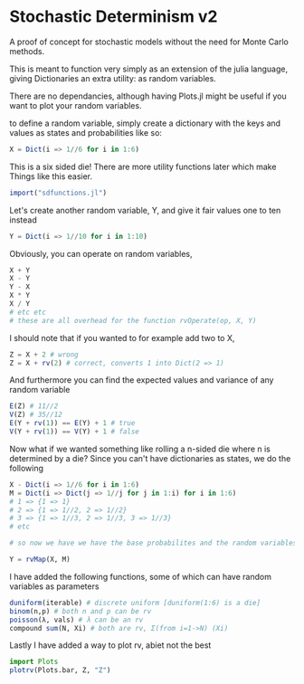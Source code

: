 # Stochastic Determinism v2

A proof of concept for stochastic models without the need for Monte Carlo methods.

This is meant to function very simply as an extension of the julia language, giving Dictionaries an extra utility: as random variables.

There are no dependancies, although having Plots.jl might be useful if you want to plot your random variables.

to define a random variable, simply create a dictionary with the keys and values as states and probabilities like so:
```Julia
X = Dict(i => 1//6 for i in 1:6) 
```

This is a six sided die! There are more utility functions later which make Things like this easier.
```Julia
import("sdfunctions.jl")
```

Let's create another random variable, Y, and give it fair values one to ten instead
```Julia
Y = Dict(i => 1//10 for i in 1:10) 
```

Obviously, you can operate on random variables,
```Julia
X + Y
X - Y
Y - X
X * Y
X / Y
# etc etc
# these are all overhead for the function rvOperate(op, X, Y)
```

I should note that if you wanted to for example add two to X,
```Julia
Z = X + 2 # wrong
Z = X + rv(2) # correct, converts 1 into Dict(2 => 1)
```

And furthermore you can find the expected values and variance of any random variable
```Julia
E(Z) # 11//2
V(Z) # 35//12
E(Y + rv(1)) == E(Y) + 1 # true
V(Y + rv(1)) == V(Y) + 1 # false
```

Now what if we wanted something like rolling a n-sided die where n is determined by a die? Since you can't have dictionaries as states, we do the following
```Julia
X - Dict(i => 1//6 for i in 1:6) 
M = Dict(i => Dict(j => 1//j for j in 1:i) for i in 1:6)
# 1 => {1 => 1}
# 2 => {1 => 1//2, 2 => 1//2}
# 3 => {1 => 1//3, 2 => 1//3, 3 => 1//3}
# etc

# so now we have we have the base probabilites and the random variables to map the outcomes of X to

Y = rvMap(X, M)
```

I have added the following functions, some of which can have random variables as parameters
```Julia
duniform(iterable) # discrete uniform [duniform(1:6) is a die]
binom(n,p) # both n and p can be rv
poisson(λ, vals) # λ can be an rv
compound sum(N, Xi) # both are rv, Σ(from i=1->N) (Xi)
```

Lastly I have added a way to plot rv, abiet not the best
```Julia
import Plots
plotrv(Plots.bar, Z, "Z")
```